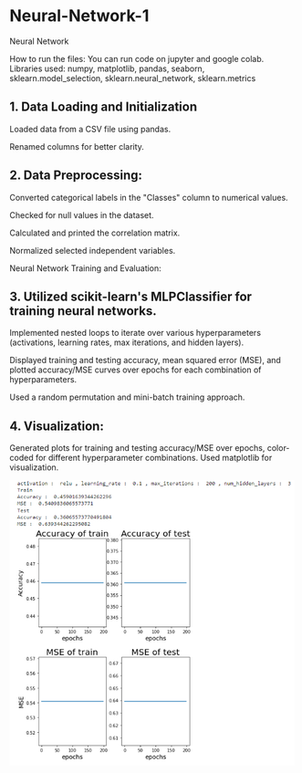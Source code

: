 # Neural-Network-1
Neural Network

How to run the files:
You can run code on jupyter and google colab.
Libraries used: numpy, matplotlib, pandas, seaborn, sklearn.model_selection,
sklearn.neural_network, sklearn.metrics

## 1. Data Loading and Initialization
Loaded data from a CSV file using pandas.

Renamed columns for better clarity.

## 2. Data Preprocessing:
Converted categorical labels in the "Classes" column to numerical values.

Checked for null values in the dataset.

Calculated and printed the correlation matrix.

Normalized selected independent variables.

Neural Network Training and Evaluation:

## 3. Utilized scikit-learn's MLPClassifier for training neural networks.

Implemented nested loops to iterate over various hyperparameters (activations, learning rates, max iterations, and hidden layers).

Displayed training and testing accuracy, mean squared error (MSE), and plotted accuracy/MSE curves over epochs for each combination of hyperparameters.

Used a random permutation and mini-batch training approach.

## 4. Visualization:
Generated plots for training and testing accuracy/MSE over epochs, color-coded for different hyperparameter combinations.
Used matplotlib for visualization.

<img src = "https://github.com/Nikita-Chorghe/Neural-Network-1/blob/master/img1.png"  width="500" height="500"></img>
